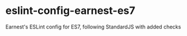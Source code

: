 # eslint-config-earnest-es7
Earnest's ESLint config for ES7, following StandardJS with added checks
